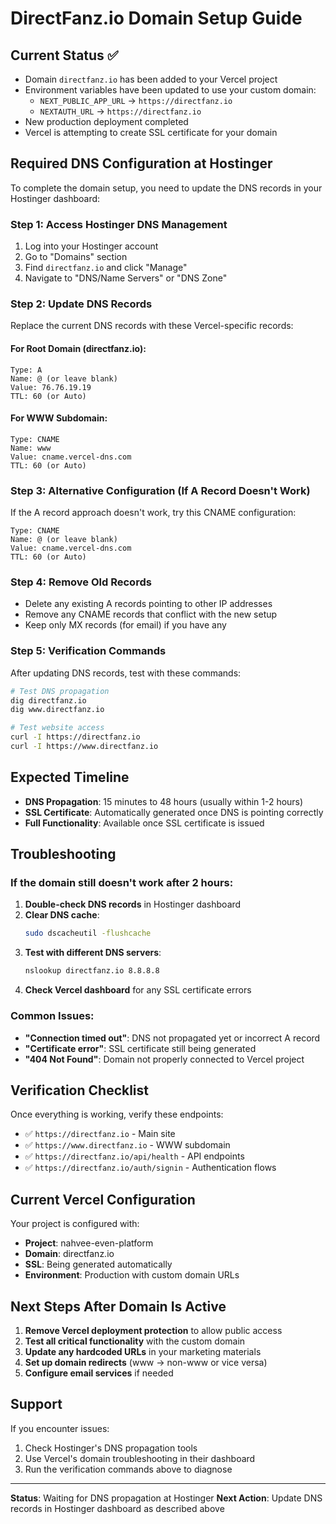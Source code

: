 # DirectFanz.io Domain Setup Guide

## Current Status ✅
- Domain `directfanz.io` has been added to your Vercel project
- Environment variables have been updated to use your custom domain:
  - `NEXT_PUBLIC_APP_URL` → `https://directfanz.io`
  - `NEXTAUTH_URL` → `https://directfanz.io`
- New production deployment completed
- Vercel is attempting to create SSL certificate for your domain

## Required DNS Configuration at Hostinger

To complete the domain setup, you need to update the DNS records in your Hostinger dashboard:

### Step 1: Access Hostinger DNS Management
1. Log into your Hostinger account
2. Go to "Domains" section
3. Find `directfanz.io` and click "Manage"
4. Navigate to "DNS/Name Servers" or "DNS Zone"

### Step 2: Update DNS Records

Replace the current DNS records with these Vercel-specific records:

#### For Root Domain (directfanz.io):
```
Type: A
Name: @ (or leave blank)
Value: 76.76.19.19
TTL: 60 (or Auto)
```

#### For WWW Subdomain:
```
Type: CNAME
Name: www
Value: cname.vercel-dns.com
TTL: 60 (or Auto)
```

### Step 3: Alternative Configuration (If A Record Doesn't Work)
If the A record approach doesn't work, try this CNAME configuration:

```
Type: CNAME
Name: @ (or leave blank)
Value: cname.vercel-dns.com
TTL: 60 (or Auto)
```

### Step 4: Remove Old Records
- Delete any existing A records pointing to other IP addresses
- Remove any CNAME records that conflict with the new setup
- Keep only MX records (for email) if you have any

### Step 5: Verification Commands

After updating DNS records, test with these commands:

```bash
# Test DNS propagation
dig directfanz.io
dig www.directfanz.io

# Test website access
curl -I https://directfanz.io
curl -I https://www.directfanz.io
```

## Expected Timeline

- **DNS Propagation**: 15 minutes to 48 hours (usually within 1-2 hours)
- **SSL Certificate**: Automatically generated once DNS is pointing correctly
- **Full Functionality**: Available once SSL certificate is issued

## Troubleshooting

### If the domain still doesn't work after 2 hours:

1. **Double-check DNS records** in Hostinger dashboard
2. **Clear DNS cache**: 
   ```bash
   sudo dscacheutil -flushcache
   ```
3. **Test with different DNS servers**:
   ```bash
   nslookup directfanz.io 8.8.8.8
   ```
4. **Check Vercel dashboard** for any SSL certificate errors

### Common Issues:

- **"Connection timed out"**: DNS not propagated yet or incorrect A record
- **"Certificate error"**: SSL certificate still being generated
- **"404 Not Found"**: Domain not properly connected to Vercel project

## Verification Checklist

Once everything is working, verify these endpoints:

- ✅ `https://directfanz.io` - Main site
- ✅ `https://www.directfanz.io` - WWW subdomain  
- ✅ `https://directfanz.io/api/health` - API endpoints
- ✅ `https://directfanz.io/auth/signin` - Authentication flows

## Current Vercel Configuration

Your project is configured with:
- **Project**: nahvee-even-platform  
- **Domain**: directfanz.io
- **SSL**: Being generated automatically
- **Environment**: Production with custom domain URLs

## Next Steps After Domain Is Active

1. **Remove Vercel deployment protection** to allow public access
2. **Test all critical functionality** with the custom domain
3. **Update any hardcoded URLs** in your marketing materials
4. **Set up domain redirects** (www → non-www or vice versa)
5. **Configure email services** if needed

## Support

If you encounter issues:
1. Check Hostinger's DNS propagation tools
2. Use Vercel's domain troubleshooting in their dashboard
3. Run the verification commands above to diagnose

---

**Status**: Waiting for DNS propagation at Hostinger
**Next Action**: Update DNS records in Hostinger dashboard as described above